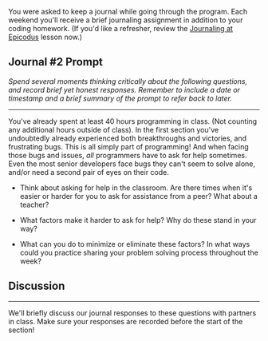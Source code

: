 You were asked to keep a journal while going through the program. Each weekend you'll receive a brief journaling assignment in addition to your coding homework. (If you'd like a refresher, review the [Journaling at Epicodus](/introduction-to-programming/git-html-and-css/homework-journaling-at-epicodus) lesson now.)

## Journal #2 Prompt

_Spend several moments thinking critically about the following questions, and record brief yet honest responses. Remember to include a date or timestamp and a brief summary of the prompt to refer back to later._

---

You've already spent at least 40 hours programming in class. (Not counting any additional hours outside of class). In the first section you've undoubtedly already experienced both breakthroughs and victories, and frustrating bugs. This is all simply part of programming! And when facing those bugs and issues, _all_ programmers have to ask for help sometimes. Even the most senior developers face bugs they can't seem to solve alone, and/or need a second pair of eyes on their code.

* Think about asking for help in the classroom. Are there times when it's easier or harder for you to ask for assistance from a peer? What about a teacher?

* What factors make it harder to ask for help? Why do these stand in your way?

* What can you do to minimize or eliminate these factors? In what ways could you practice sharing your problem solving process throughout the week?

## Discussion
---

We'll briefly discuss our journal responses to these questions with partners in class. Make sure your responses are recorded before the start of the section!
